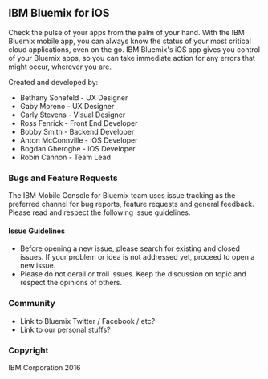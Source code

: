 ## IBM Bluemix for iOS
Check the pulse of your apps from the palm of your hand. With the IBM Bluemix mobile app, you can always know the status of your most critical cloud applications, even on the go. IBM Bluemix's iOS app gives you control of your Bluemix apps, so you can take immediate action for any errors that might occur, wherever you are.

Created and developed by: 
* Bethany Sonefeld - UX Designer
* Gaby Moreno - UX Designer
* Carly Stevens - Visual Designer
* Ross Fenrick - Front End Developer
* Bobby Smith - Backend Developer
* Anton McConnville - iOS Developer
* Bogdan Gheroghe - iOS Developer
* Robin Cannon - Team Lead 

### Bugs and Feature Requests
The IBM Mobile Console for Bluemix team uses issue tracking as the preferred channel for bug reports, feature requests and general feedback. Please read and respect the following issue guidelines.

#### Issue Guidelines
* Before opening a new issue, please search for existing and closed issues. If your problem or idea is not addressed yet, proceed to open a new issue.
* Please do not derail or troll issues. Keep the discussion on topic and respect the opinions of others.

### Community
* Link to Bluemix Twitter / Facebook / etc?
* Link to our personal stuffs?

### Copyright 
IBM Corporation 2016
